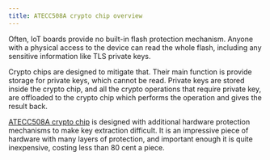 ```yaml
---
title: ATECC508A crypto chip overview
---
```


Often, IoT boards provide no built-in flash protection mechanism.
Anyone with a physical access to the device can read the whole flash,
including any sensitive information like TLS private keys.

Crypto chips are designed to mitigate that.
Their main function is provide storage for private keys, which cannot be read.
Private keys are stored inside the crypto chip, and all the crypto operations
that require private key, are offloaded to the crypto chip which performs
the operation and gives the result back. 

[ATECC508A crypto chip](http://www.atmel.com/devices/ATECC508A.aspx)
is designed with additional hardware protection mechanisms
to make key extraction difficult. It is an impressive piece of hardware with
many layers of protection, and important enough it is quite inexpensive,
costing less than 80 cent a piece.

